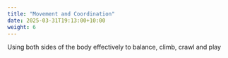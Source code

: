 ```yaml
---
title: "Movement and Coordination"
date: 2025-03-31T19:13:00+10:00
weight: 6
---
```


Using both sides of the body effectively to balance, climb, crawl and play
